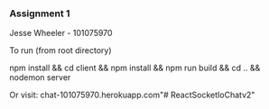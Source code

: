 ### Assignment 1 ###
Jesse Wheeler - 101075970

To run (from root directory)

npm install && cd client && npm install && npm run build && cd .. && nodemon server

Or visit: chat-101075970.herokuapp.com"# ReactSocketIoChatv2" 
